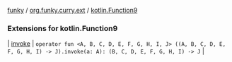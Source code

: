 [funky](../../index.md) / [org.funky.curry.ext](../index.md) / [kotlin.Function9](.)

### Extensions for kotlin.Function9

| [invoke](invoke.md) | `operator fun <A, B, C, D, E, F, G, H, I, J> ((A, B, C, D, E, F, G, H, I) -> J).invoke(a: A): (B, C, D, E, F, G, H, I) -> J` |

